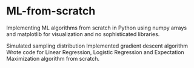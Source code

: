 # ML-from-scratch
Implementing ML algorithms from scratch in Python using numpy arrays and matplotlib for visualization and no sophisticated libraries.

Simulated sampling distribution
Implemented gradient descent algorithm
Wrote code for Linear Regression, Logistic Regression and Expectation Maximization algorithm from scratch.

